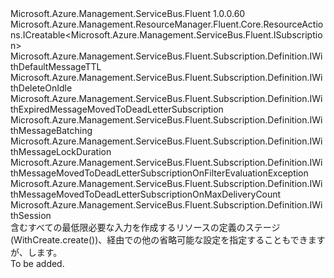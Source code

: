 <Type Name="IWithCreate" FullName="Microsoft.Azure.Management.ServiceBus.Fluent.Subscription.Definition.IWithCreate">
  <TypeSignature Language="C#" Value="public interface IWithCreate : Microsoft.Azure.Management.ResourceManager.Fluent.Core.ResourceActions.ICreatable&lt;Microsoft.Azure.Management.ServiceBus.Fluent.ISubscription&gt;, Microsoft.Azure.Management.ServiceBus.Fluent.Subscription.Definition.IWithDefaultMessageTTL, Microsoft.Azure.Management.ServiceBus.Fluent.Subscription.Definition.IWithDeleteOnIdle, Microsoft.Azure.Management.ServiceBus.Fluent.Subscription.Definition.IWithExpiredMessageMovedToDeadLetterSubscription, Microsoft.Azure.Management.ServiceBus.Fluent.Subscription.Definition.IWithMessageBatching, Microsoft.Azure.Management.ServiceBus.Fluent.Subscription.Definition.IWithMessageLockDuration, Microsoft.Azure.Management.ServiceBus.Fluent.Subscription.Definition.IWithMessageMovedToDeadLetterSubscriptionOnFilterEvaluationException, Microsoft.Azure.Management.ServiceBus.Fluent.Subscription.Definition.IWithMessageMovedToDeadLetterSubscriptionOnMaxDeliveryCount, Microsoft.Azure.Management.ServiceBus.Fluent.Subscription.Definition.IWithSession" />
  <TypeSignature Language="ILAsm" Value=".class public interface auto ansi abstract IWithCreate implements class Microsoft.Azure.Management.ResourceManager.Fluent.Core.ResourceActions.ICreatable`1&lt;class Microsoft.Azure.Management.ServiceBus.Fluent.ISubscription&gt;, class Microsoft.Azure.Management.ResourceManager.Fluent.Core.ResourceActions.IIndexable, class Microsoft.Azure.Management.ServiceBus.Fluent.Subscription.Definition.IWithDefaultMessageTTL, class Microsoft.Azure.Management.ServiceBus.Fluent.Subscription.Definition.IWithDeleteOnIdle, class Microsoft.Azure.Management.ServiceBus.Fluent.Subscription.Definition.IWithExpiredMessageMovedToDeadLetterSubscription, class Microsoft.Azure.Management.ServiceBus.Fluent.Subscription.Definition.IWithMessageBatching, class Microsoft.Azure.Management.ServiceBus.Fluent.Subscription.Definition.IWithMessageLockDuration, class Microsoft.Azure.Management.ServiceBus.Fluent.Subscription.Definition.IWithMessageMovedToDeadLetterSubscriptionOnFilterEvaluationException, class Microsoft.Azure.Management.ServiceBus.Fluent.Subscription.Definition.IWithMessageMovedToDeadLetterSubscriptionOnMaxDeliveryCount, class Microsoft.Azure.Management.ServiceBus.Fluent.Subscription.Definition.IWithSession" />
  <TypeSignature Language="DocId" Value="T:Microsoft.Azure.Management.ServiceBus.Fluent.Subscription.Definition.IWithCreate" />
  <TypeSignature Language="VB.NET" Value="Public Interface IWithCreate&#xA;Implements ICreatable(Of ISubscription), IWithDefaultMessageTTL, IWithDeleteOnIdle, IWithExpiredMessageMovedToDeadLetterSubscription, IWithMessageBatching, IWithMessageLockDuration, IWithMessageMovedToDeadLetterSubscriptionOnFilterEvaluationException, IWithMessageMovedToDeadLetterSubscriptionOnMaxDeliveryCount, IWithSession" />
  <TypeSignature Language="F#" Value="type IWithCreate = interface&#xA;    interface ICreatable&lt;ISubscription&gt;&#xA;    interface IIndexable&#xA;    interface IWithDeleteOnIdle&#xA;    interface IWithMessageLockDuration&#xA;    interface IWithDefaultMessageTTL&#xA;    interface IWithSession&#xA;    interface IWithMessageBatching&#xA;    interface IWithExpiredMessageMovedToDeadLetterSubscription&#xA;    interface IWithMessageMovedToDeadLetterSubscriptionOnMaxDeliveryCount&#xA;    interface IWithMessageMovedToDeadLetterSubscriptionOnFilterEvaluationException" />
  <AssemblyInfo>
    <AssemblyName>Microsoft.Azure.Management.ServiceBus.Fluent</AssemblyName>
    <AssemblyVersion>1.0.0.60</AssemblyVersion>
  </AssemblyInfo>
  <Interfaces>
    <Interface>
      <InterfaceName>Microsoft.Azure.Management.ResourceManager.Fluent.Core.ResourceActions.ICreatable&lt;Microsoft.Azure.Management.ServiceBus.Fluent.ISubscription&gt;</InterfaceName>
    </Interface>
    <Interface>
      <InterfaceName>Microsoft.Azure.Management.ServiceBus.Fluent.Subscription.Definition.IWithDefaultMessageTTL</InterfaceName>
    </Interface>
    <Interface>
      <InterfaceName>Microsoft.Azure.Management.ServiceBus.Fluent.Subscription.Definition.IWithDeleteOnIdle</InterfaceName>
    </Interface>
    <Interface>
      <InterfaceName>Microsoft.Azure.Management.ServiceBus.Fluent.Subscription.Definition.IWithExpiredMessageMovedToDeadLetterSubscription</InterfaceName>
    </Interface>
    <Interface>
      <InterfaceName>Microsoft.Azure.Management.ServiceBus.Fluent.Subscription.Definition.IWithMessageBatching</InterfaceName>
    </Interface>
    <Interface>
      <InterfaceName>Microsoft.Azure.Management.ServiceBus.Fluent.Subscription.Definition.IWithMessageLockDuration</InterfaceName>
    </Interface>
    <Interface>
      <InterfaceName>Microsoft.Azure.Management.ServiceBus.Fluent.Subscription.Definition.IWithMessageMovedToDeadLetterSubscriptionOnFilterEvaluationException</InterfaceName>
    </Interface>
    <Interface>
      <InterfaceName>Microsoft.Azure.Management.ServiceBus.Fluent.Subscription.Definition.IWithMessageMovedToDeadLetterSubscriptionOnMaxDeliveryCount</InterfaceName>
    </Interface>
    <Interface>
      <InterfaceName>Microsoft.Azure.Management.ServiceBus.Fluent.Subscription.Definition.IWithSession</InterfaceName>
    </Interface>
  </Interfaces>
  <Docs>
    <summary>
            含むすべての最低限必要な入力を作成するリソースの定義のステージ (WithCreate.create())、経由での他の省略可能な設定を指定することもできますが、します。
            </summary>
    <remarks>To be added.</remarks>
  </Docs>
  <Members />
</Type>